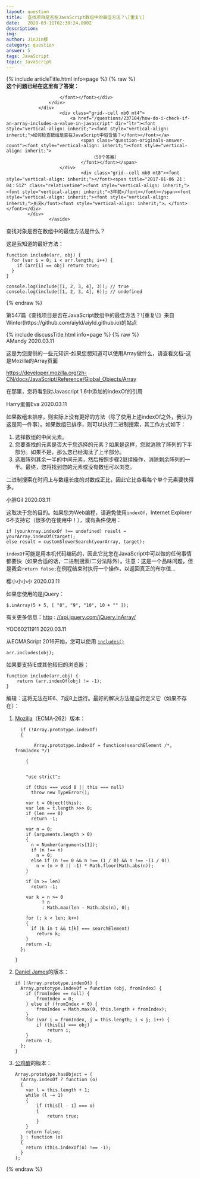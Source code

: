 ```yaml
---
layout: question
title:  查找项目是否在JavaScript数组中的最佳方法？\[重复\]
date:   2020-03-11T02:30:24.000Z
description:                                                                          ...
img: 
author: JinJin樱
category: question
answer: 5
tags: JavaScript
topic: JavaScript
---
```

<div class="article-root">
  <div class="article">
    {% include articleTitle.html info=page %}
    {% raw %}
    <div class="article-content"><aside class="s-notice s-notice__info js-post-notice mb16" aria-hidden="false" role="status">
            <div class="grid fd-column fw-nowrap"> 
                <div class="grid fw-nowrap">
                    <div class="grid--cell fl1 lh-lg">
                        <div class="grid--cell fl1 lh-lg">
                            <b><font style="vertical-align: inherit;"><font style="vertical-align: inherit;">这个问题已经在这里有了答案</font></font></b><font style="vertical-align: inherit;"><font style="vertical-align: inherit;">：
                            
                        </font></font></div>
                    </div>
                </div>
                        <div class="grid--cell mb0 mt4">
                            <a href="/questions/237104/how-do-i-check-if-an-array-includes-a-value-in-javascript" dir="ltr"><font style="vertical-align: inherit;"><font style="vertical-align: inherit;">如何检查数组是否在JavaScript中包含值？</font></font></a>
                                <span class="question-originals-answer-count"><font style="vertical-align: inherit;"><font style="vertical-align: inherit;">
                                    （50个答案）
                                </font></font></span>
                        </div>
                                <div class="grid--cell mb0 mt8"><font style="vertical-align: inherit;"></font><span title="2017-01-06 21：04：51Z" class="relativetime"><font style="vertical-align: inherit;"><font style="vertical-align: inherit;">3年前</font></font></span><font style="vertical-align: inherit;"><font style="vertical-align: inherit;">关闭</font><font style="vertical-align: inherit;">。</font></font></div>
            </div>
                    </aside>
<p><font style="vertical-align: inherit;"><font style="vertical-align: inherit;">查找对象是否在数组中的最佳方法是什么？</font></font></p>

<p><font style="vertical-align: inherit;"><font style="vertical-align: inherit;">这是我知道的最好方法：</font></font></p>

<p></p><div class="snippet" data-lang="js" data-hide="false" data-console="true" data-babel="false">
<div class="snippet-code">
<pre class="snippet-code-js lang-js prettyprint-override"><code>function include(arr, obj) {<font></font>
  for (var i = 0; i &lt; arr.length; i++) {<font></font>
    if (arr[i] == obj) return true;<font></font>
  }<font></font>
}<font></font>
<font></font>
console.log(include([1, 2, 3, 4], 3)); // true<font></font>
console.log(include([1, 2, 3, 4], 6)); // undefined</code></pre>
</div>
</div>
<p></p></div>
    {% endraw %}
  </div>
  <p class="winter_mark">第547篇《查找项目是否在JavaScript数组中的最佳方法？\[重复\]》来自Winter(https://github.com/aiyld/aiyld.github.io)的站点</p>
  <div class="discuss-wrapper">
    {% include discussTitle.html info=page %}
    {% raw %}
    <div class="discuss-item">
        <div class="discuss-parent">
          <div class="discuss-meta">
            <span class="discuss-user">AMandy</span>
            <span class="discuss-time">2020.03.11</span>
          </div>
          <div class="discuss-comment"><p><font style="vertical-align: inherit;"><font style="vertical-align: inherit;">这是为您提供的一些元知识-如果您想知道可以使用Array做什么，请查看文档-这是Mozilla的Array页面</font></font></p>

<p><a href="https://developer.mozilla.org/en-US/docs/JavaScript/Reference/Global_Objects/Array" rel="nofollow noreferrer"><font style="vertical-align: inherit;"><font style="vertical-align: inherit;">https://developer.mozilla.org/zh-CN/docs/JavaScript/Reference/Global_Objects/Array</font></font></a></p>

<p><font style="vertical-align: inherit;"><font style="vertical-align: inherit;">在那里，您将看到对Javascript 1.6中添加的indexOf的引用</font></font></p></div>
        </div></div><div class="discuss-item">
        <div class="discuss-parent">
          <div class="discuss-meta">
            <span class="discuss-user">Harry蛋蛋Eva</span>
            <span class="discuss-time">2020.03.11</span>
          </div>
          <div class="discuss-comment"><p><font style="vertical-align: inherit;"><font style="vertical-align: inherit;">如果数组未排序，则实际上没有更好的方法（除了使用上述indexOf之外，我认为这是同一件事）。</font><font style="vertical-align: inherit;">如果数组已排序，则可以执行二进制搜索，其工作方式如下：</font></font></p>

<ol>
<li><font style="vertical-align: inherit;"><font style="vertical-align: inherit;">选择数组的中间元素。</font></font></li>
<li><font style="vertical-align: inherit;"><font style="vertical-align: inherit;">您要查找的元素是否大于您选择的元素？</font><font style="vertical-align: inherit;">如果是这样，您就消除了阵列的下半部分。</font><font style="vertical-align: inherit;">如果不是，那么您已经淘汰了上半部分。</font></font></li>
<li><font style="vertical-align: inherit;"><font style="vertical-align: inherit;">选取阵列其余一半的中间元素，然后按照步骤2继续操作，消除剩余阵列的一半。</font><font style="vertical-align: inherit;">最终，您将找到您的元素或没有数组可以浏览。</font></font></li>
</ol>

<p><font style="vertical-align: inherit;"><font style="vertical-align: inherit;">二进制搜索在时间上与数组长度的对数成正比，因此它比查看每个单个元素要快得多。</font></font></p></div>
        </div></div><div class="discuss-item">
        <div class="discuss-parent">
          <div class="discuss-meta">
            <span class="discuss-user">小胖Gil</span>
            <span class="discuss-time">2020.03.11</span>
          </div>
          <div class="discuss-comment"><p><font style="vertical-align: inherit;"><font style="vertical-align: inherit;">这取决于您的目的。</font><font style="vertical-align: inherit;">如果您为Web编程，请避免使用</font></font><code>indexOf</code><font style="vertical-align: inherit;"><font style="vertical-align: inherit;">，Internet Explorer 6不支持它（很多仍在使用中！），或有条件使用：</font></font></p>

<pre><code>if (yourArray.indexOf !== undefined) result = yourArray.indexOf(target);<font></font>
else result = customSlowerSearch(yourArray, target);<font></font>
</code></pre>

<p><code>indexOf</code><font style="vertical-align: inherit;"><font style="vertical-align: inherit;">可能是用本机代码编码的，因此它比您在JavaScript中可以做的任何事情都要快（如果合适的话，二进制搜索/二分法除外）。</font><font style="vertical-align: inherit;">注意：这是一个品味问题，但是我会</font></font><code>return false;</code><font style="vertical-align: inherit;"><font style="vertical-align: inherit;">在例程结束时</font><font style="vertical-align: inherit;">执行一个操作</font><font style="vertical-align: inherit;">，以返回真正的布尔值...</font></font></p></div>
        </div></div><div class="discuss-item">
        <div class="discuss-parent">
          <div class="discuss-meta">
            <span class="discuss-user">樱小小小小</span>
            <span class="discuss-time">2020.03.11</span>
          </div>
          <div class="discuss-comment"><p><font style="vertical-align: inherit;"><font style="vertical-align: inherit;">如果您使用的是jQuery： </font></font></p>

<pre><code>$.inArray(5 + 5, [ "8", "9", "10", 10 + "" ]);
</code></pre>

<p><font style="vertical-align: inherit;"><font style="vertical-align: inherit;">有关更多信息：</font><a href="http://api.jquery.com/jQuery.inArray/" rel="noreferrer"><font style="vertical-align: inherit;">http</font></a><font style="vertical-align: inherit;"> : </font></font><a href="http://api.jquery.com/jQuery.inArray/" rel="noreferrer"><font style="vertical-align: inherit;"><font style="vertical-align: inherit;">//api.jquery.com/jQuery.inArray/</font></font></a></p></div>
        </div></div><div class="discuss-item">
        <div class="discuss-parent">
          <div class="discuss-meta">
            <span class="discuss-user">YOC60211911</span>
            <span class="discuss-time">2020.03.11</span>
          </div>
          <div class="discuss-comment"><p><font style="vertical-align: inherit;"><font style="vertical-align: inherit;">从ECMAScript 2016开始，您可以使用 </font></font><a href="https://developer.mozilla.org/en-US/docs/Web/JavaScript/Reference/Global_Objects/Array/includes" rel="noreferrer"><code>includes()</code></a></p>

<pre><code>arr.includes(obj);
</code></pre>

<p><font style="vertical-align: inherit;"><font style="vertical-align: inherit;">如果要支持IE或其他较旧的浏览器：</font></font></p>

<pre><code>function include(arr,obj) {<font></font>
    return (arr.indexOf(obj) != -1);<font></font>
}<font></font>
</code></pre>

<p><font style="vertical-align: inherit;"><font style="vertical-align: inherit;">编辑：这将无法在IE6、7或8上运行。</font><font style="vertical-align: inherit;">最好的解决方法是自行定义它（如果不存在）：</font></font></p>

<ol>
<li><p><a href="https://developer.mozilla.org/en/JavaScript/Reference/Global_Objects/Array/indexOf" rel="noreferrer"><font style="vertical-align: inherit;"><font style="vertical-align: inherit;">Mozilla</font></font></a><font style="vertical-align: inherit;"><font style="vertical-align: inherit;">（ECMA-262）版本：</font></font></p>

<pre><code>  if (!Array.prototype.indexOf)<font></font>
  {<font></font>
<font></font>
       Array.prototype.indexOf = function(searchElement /*, fromIndex */)<font></font>
<font></font>
    {<font></font>
<font></font>
<font></font>
    "use strict";<font></font>
<font></font>
    if (this === void 0 || this === null)<font></font>
      throw new TypeError();<font></font>
<font></font>
    var t = Object(this);<font></font>
    var len = t.length &gt;&gt;&gt; 0;<font></font>
    if (len === 0)<font></font>
      return -1;<font></font>
<font></font>
    var n = 0;<font></font>
    if (arguments.length &gt; 0)<font></font>
    {<font></font>
      n = Number(arguments[1]);<font></font>
      if (n !== n)<font></font>
        n = 0;<font></font>
      else if (n !== 0 &amp;&amp; n !== (1 / 0) &amp;&amp; n !== -(1 / 0))<font></font>
        n = (n &gt; 0 || -1) * Math.floor(Math.abs(n));<font></font>
    }<font></font>
<font></font>
    if (n &gt;= len)<font></font>
      return -1;<font></font>
<font></font>
    var k = n &gt;= 0<font></font>
          ? n<font></font>
          : Math.max(len - Math.abs(n), 0);<font></font>
<font></font>
    for (; k &lt; len; k++)<font></font>
    {<font></font>
      if (k in t &amp;&amp; t[k] === searchElement)<font></font>
        return k;<font></font>
    }<font></font>
    return -1;<font></font>
  };<font></font>
<font></font>
}<font></font>
</code></pre></li>
<li><p><a href="https://stackoverflow.com/questions/143847/best-way-to-find-an-item-in-a-javascript-array#144172"><font style="vertical-align: inherit;"><font style="vertical-align: inherit;">Daniel James</font></font></a><font style="vertical-align: inherit;"><font style="vertical-align: inherit;">的版本：</font></font></p>

<pre><code>if (!Array.prototype.indexOf) {<font></font>
  Array.prototype.indexOf = function (obj, fromIndex) {<font></font>
    if (fromIndex == null) {<font></font>
        fromIndex = 0;<font></font>
    } else if (fromIndex &lt; 0) {<font></font>
        fromIndex = Math.max(0, this.length + fromIndex);<font></font>
    }<font></font>
    for (var i = fromIndex, j = this.length; i &lt; j; i++) {<font></font>
        if (this[i] === obj)<font></font>
            return i;<font></font>
    }<font></font>
    return -1;<font></font>
  };<font></font>
}<font></font>
</code></pre></li>
<li><p><a href="https://stackoverflow.com/questions/143847/best-way-to-find-an-item-in-a-javascript-array#144664"><font style="vertical-align: inherit;"><font style="vertical-align: inherit;">公鸡酸</font></font></a><font style="vertical-align: inherit;"><font style="vertical-align: inherit;">的版本：</font></font></p>

<pre><code>Array.prototype.hasObject = (<font></font>
  !Array.indexOf ? function (o)<font></font>
  {<font></font>
    var l = this.length + 1;<font></font>
    while (l -= 1)<font></font>
    {<font></font>
        if (this[l - 1] === o)<font></font>
        {<font></font>
            return true;<font></font>
        }<font></font>
    }<font></font>
    return false;<font></font>
  } : function (o)<font></font>
  {<font></font>
    return (this.indexOf(o) !== -1);<font></font>
  }<font></font>
);<font></font>
</code></pre></li>
</ol></div>
        </div></div>
    {% endraw %}
  </div>
<div>
